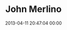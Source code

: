 ---
title: "John Merlino"
date: 2013-04-11 20:47:04 00:00
permalink: /johnmerlino
twitter: "nettdrone"
likes: [1743,287,715,25,518,1769,39,430]
id: 1927
gravatar: "http://www.gravatar.com/avatar/ddc344c6bee922102fd75a3b296045d0"
---
